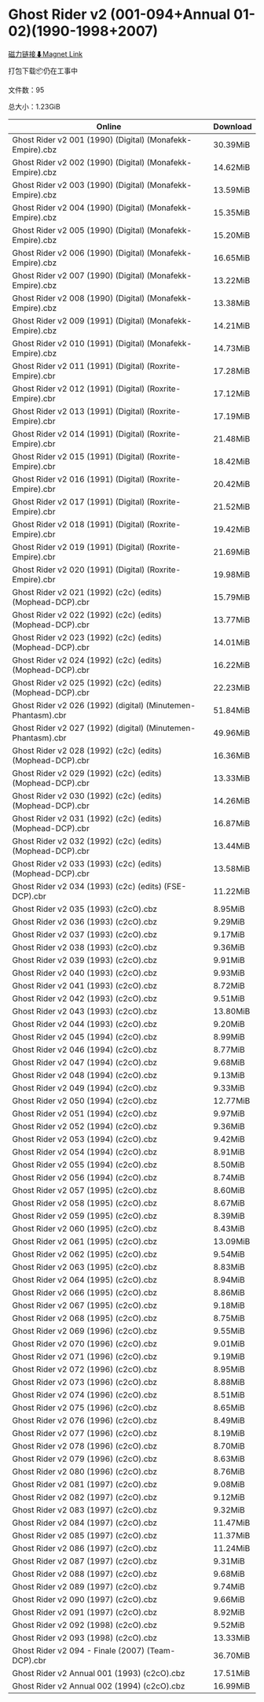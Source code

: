 # Ghost Rider v2 (001-094+Annual 01-02)(1990-1998+2007)

[磁力链接⬇Magnet Link](magnet:?xt=urn:btih:f6e7655e274a4195455b76fdb20519bab9adb016&dn=Ghost%20Rider%20v2%20%28001-094%2BAnnual%2001-02%29%281990-1998%2B2007%29)

打包下载📦仍在工事中

文件数：95

总大小：1.23GiB

Online | Download
--- | ---
Ghost Rider v2 001 (1990) (Digital) (Monafekk-Empire).cbz | 30.39MiB
Ghost Rider v2 002 (1990) (Digital) (Monafekk-Empire).cbz | 14.62MiB
Ghost Rider v2 003 (1990) (Digital) (Monafekk-Empire).cbz | 13.59MiB
Ghost Rider v2 004 (1990) (Digital) (Monafekk-Empire).cbz | 15.35MiB
Ghost Rider v2 005 (1990) (Digital) (Monafekk-Empire).cbz | 15.20MiB
Ghost Rider v2 006 (1990) (Digital) (Monafekk-Empire).cbz | 16.65MiB
Ghost Rider v2 007 (1990) (Digital) (Monafekk-Empire).cbz | 13.22MiB
Ghost Rider v2 008 (1990) (Digital) (Monafekk-Empire).cbz | 13.38MiB
Ghost Rider v2 009 (1991) (Digital) (Monafekk-Empire).cbz | 14.21MiB
Ghost Rider v2 010 (1991) (Digital) (Monafekk-Empire).cbz | 14.73MiB
Ghost Rider v2 011 (1991) (Digital) (Roxrite-Empire).cbr | 17.28MiB
Ghost Rider v2 012 (1991) (Digital) (Roxrite-Empire).cbr | 17.12MiB
Ghost Rider v2 013 (1991) (Digital) (Roxrite-Empire).cbr | 17.19MiB
Ghost Rider v2 014 (1991) (Digital) (Roxrite-Empire).cbr | 21.48MiB
Ghost Rider v2 015 (1991) (Digital) (Roxrite-Empire).cbr | 18.42MiB
Ghost Rider v2 016 (1991) (Digital) (Roxrite-Empire).cbr | 20.42MiB
Ghost Rider v2 017 (1991) (Digital) (Roxrite-Empire).cbr | 21.52MiB
Ghost Rider v2 018 (1991) (Digital) (Roxrite-Empire).cbr | 19.42MiB
Ghost Rider v2 019 (1991) (Digital) (Roxrite-Empire).cbr | 21.69MiB
Ghost Rider v2 020 (1991) (Digital) (Roxrite-Empire).cbr | 19.98MiB
Ghost Rider v2 021 (1992) (c2c) (edits) (Mophead-DCP).cbr | 15.79MiB
Ghost Rider v2 022 (1992) (c2c) (edits) (Mophead-DCP).cbr | 13.77MiB
Ghost Rider v2 023 (1992) (c2c) (edits) (Mophead-DCP).cbr | 14.01MiB
Ghost Rider v2 024 (1992) (c2c) (edits) (Mophead-DCP).cbr | 16.22MiB
Ghost Rider v2 025 (1992) (c2c) (edits) (Mophead-DCP).cbr | 22.23MiB
Ghost Rider v2 026 (1992) (digital) (Minutemen-Phantasm).cbr | 51.84MiB
Ghost Rider v2 027 (1992) (digital) (Minutemen-Phantasm).cbr | 49.96MiB
Ghost Rider v2 028 (1992) (c2c) (edits) (Mophead-DCP).cbr | 16.36MiB
Ghost Rider v2 029 (1992) (c2c) (edits) (Mophead-DCP).cbr | 13.33MiB
Ghost Rider v2 030 (1992) (c2c) (edits) (Mophead-DCP).cbr | 14.26MiB
Ghost Rider v2 031 (1992) (c2c) (edits) (Mophead-DCP).cbr | 16.87MiB
Ghost Rider v2 032 (1992) (c2c) (edits) (Mophead-DCP).cbr | 13.44MiB
Ghost Rider v2 033 (1993) (c2c) (edits) (Mophead-DCP).cbr | 13.58MiB
Ghost Rider v2 034 (1993) (c2c) (edits) (FSE-DCP).cbr | 11.22MiB
Ghost Rider v2 035 (1993) (c2cO).cbz | 8.95MiB
Ghost Rider v2 036 (1993) (c2cO).cbz | 9.29MiB
Ghost Rider v2 037 (1993) (c2cO).cbz | 9.17MiB
Ghost Rider v2 038 (1993) (c2cO).cbz | 9.36MiB
Ghost Rider v2 039 (1993) (c2cO).cbz | 9.91MiB
Ghost Rider v2 040 (1993) (c2cO).cbz | 9.93MiB
Ghost Rider v2 041 (1993) (c2cO).cbz | 8.72MiB
Ghost Rider v2 042 (1993) (c2cO).cbz | 9.51MiB
Ghost Rider v2 043 (1993) (c2cO).cbz | 13.80MiB
Ghost Rider v2 044 (1993) (c2cO).cbz | 9.20MiB
Ghost Rider v2 045 (1994) (c2cO).cbz | 8.99MiB
Ghost Rider v2 046 (1994) (c2cO).cbz | 8.77MiB
Ghost Rider v2 047 (1994) (c2cO).cbz | 9.68MiB
Ghost Rider v2 048 (1994) (c2cO).cbz | 9.13MiB
Ghost Rider v2 049 (1994) (c2cO).cbz | 9.33MiB
Ghost Rider v2 050 (1994) (c2cO).cbz | 12.77MiB
Ghost Rider v2 051 (1994) (c2cO).cbz | 9.97MiB
Ghost Rider v2 052 (1994) (c2cO).cbz | 9.36MiB
Ghost Rider v2 053 (1994) (c2cO).cbz | 9.42MiB
Ghost Rider v2 054 (1994) (c2cO).cbz | 8.91MiB
Ghost Rider v2 055 (1994) (c2cO).cbz | 8.50MiB
Ghost Rider v2 056 (1994) (c2cO).cbz | 8.74MiB
Ghost Rider v2 057 (1995) (c2cO).cbz | 8.60MiB
Ghost Rider v2 058 (1995) (c2cO).cbz | 8.67MiB
Ghost Rider v2 059 (1995) (c2cO).cbz | 8.39MiB
Ghost Rider v2 060 (1995) (c2cO).cbz | 8.43MiB
Ghost Rider v2 061 (1995) (c2cO).cbz | 13.09MiB
Ghost Rider v2 062 (1995) (c2cO).cbz | 9.54MiB
Ghost Rider v2 063 (1995) (c2cO).cbz | 8.83MiB
Ghost Rider v2 064 (1995) (c2cO).cbz | 8.94MiB
Ghost Rider v2 066 (1995) (c2cO).cbz | 8.86MiB
Ghost Rider v2 067 (1995) (c2cO).cbz | 9.18MiB
Ghost Rider v2 068 (1995) (c2cO).cbz | 8.75MiB
Ghost Rider v2 069 (1996) (c2cO).cbz | 9.55MiB
Ghost Rider v2 070 (1996) (c2cO).cbz | 9.01MiB
Ghost Rider v2 071 (1996) (c2cO).cbz | 9.19MiB
Ghost Rider v2 072 (1996) (c2cO).cbz | 8.95MiB
Ghost Rider v2 073 (1996) (c2cO).cbz | 8.88MiB
Ghost Rider v2 074 (1996) (c2cO).cbz | 8.51MiB
Ghost Rider v2 075 (1996) (c2cO).cbz | 8.65MiB
Ghost Rider v2 076 (1996) (c2cO).cbz | 8.49MiB
Ghost Rider v2 077 (1996) (c2cO).cbz | 8.19MiB
Ghost Rider v2 078 (1996) (c2cO).cbz | 8.70MiB
Ghost Rider v2 079 (1996) (c2cO).cbz | 8.63MiB
Ghost Rider v2 080 (1996) (c2cO).cbz | 8.76MiB
Ghost Rider v2 081 (1997) (c2cO).cbz | 9.08MiB
Ghost Rider v2 082 (1997) (c2cO).cbz | 9.12MiB
Ghost Rider v2 083 (1997) (c2cO).cbz | 9.32MiB
Ghost Rider v2 084 (1997) (c2cO).cbz | 11.47MiB
Ghost Rider v2 085 (1997) (c2cO).cbz | 11.37MiB
Ghost Rider v2 086 (1997) (c2cO).cbz | 11.24MiB
Ghost Rider v2 087 (1997) (c2cO).cbz | 9.31MiB
Ghost Rider v2 088 (1997) (c2cO).cbz | 9.68MiB
Ghost Rider v2 089 (1997) (c2cO).cbz | 9.74MiB
Ghost Rider v2 090 (1997) (c2cO).cbz | 9.66MiB
Ghost Rider v2 091 (1997) (c2cO).cbz | 8.92MiB
Ghost Rider v2 092 (1998) (c2cO).cbz | 9.52MiB
Ghost Rider v2 093 (1998) (c2cO).cbz | 13.33MiB
Ghost Rider v2 094 - Finale (2007) (Team-DCP).cbr | 36.70MiB
Ghost Rider v2 Annual 001 (1993) (c2cO).cbz | 17.51MiB
Ghost Rider v2 Annual 002 (1994) (c2cO).cbz | 16.99MiB